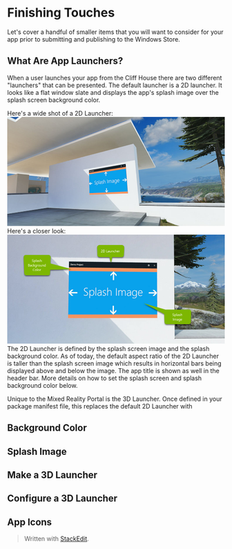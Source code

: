 # Finishing Touches
Let's cover a handful of smaller items that you will want to consider for your app prior to submitting and publishing to the Windows Store. 

## What Are App Launchers?
When a user launches your app from the Cliff House there are two different "launchers" that can be presented. The default launcher is a 2D launcher. It looks like a flat window slate and displays the app's splash image over the splash screen background color.

Here's a wide shot of a 2D Launcher:
![2D Launcher](https://raw.githubusercontent.com/ericahlstrom/Doc-Temp/master/images/4-2DLauncher.jpg)
Here's a closer look:
![enter image description here](https://raw.githubusercontent.com/ericahlstrom/Doc-Temp/master/images/4-2DLauncher2.jpg)
The 2D Launcher is defined by the splash screen image and the splash background color. As of today, the default aspect ratio of the 2D Launcher is taller than the splash screen image which results in horizontal bars being displayed above and below the image. The app title is shown as well in the header bar. More details on how to set the splash screen and splash background color below.

Unique to the Mixed Reality Portal is the 3D Launcher. Once defined in your package manifest file, this replaces the default 2D Launcher with 

## Background Color

## Splash Image

## Make a 3D Launcher

## Configure a 3D Launcher


## App Icons 


> Written with [StackEdit](https://stackedit.io/).
<!--stackedit_data:
eyJoaXN0b3J5IjpbLTE1Mjg4NDM3MzldfQ==
-->